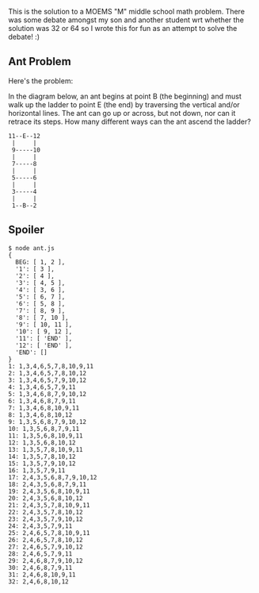 This is the solution to a MOEMS "M" middle school math problem.  There
was some debate amongst my son and another student wrt whether the
solution was 32 or 64 so I wrote this for fun as an attempt to solve
the debate!  :)



## Ant Problem

Here's the problem:

In the diagram below, an ant begins at point B (the beginning) and
must walk up the ladder to point E (the end) by traversing the
vertical and/or horizontal lines.  The ant can go up or across, but
not down, nor can it retrace its steps.  How many different ways can
the ant ascend the ladder?

```
11--E--12
 |     |
 9-----10
 |     |
 7-----8
 |     |
 5-----6
 |     |
 3-----4
 |     |
 1--B--2
```



## Spoiler

```
$ node ant.js
{
  BEG: [ 1, 2 ],
  '1': [ 3 ],
  '2': [ 4 ],
  '3': [ 4, 5 ],
  '4': [ 3, 6 ],
  '5': [ 6, 7 ],
  '6': [ 5, 8 ],
  '7': [ 8, 9 ],
  '8': [ 7, 10 ],
  '9': [ 10, 11 ],
  '10': [ 9, 12 ],
  '11': [ 'END' ],
  '12': [ 'END' ],
  'END': []
}
1: 1,3,4,6,5,7,8,10,9,11
2: 1,3,4,6,5,7,8,10,12
3: 1,3,4,6,5,7,9,10,12
4: 1,3,4,6,5,7,9,11
5: 1,3,4,6,8,7,9,10,12
6: 1,3,4,6,8,7,9,11
7: 1,3,4,6,8,10,9,11
8: 1,3,4,6,8,10,12
9: 1,3,5,6,8,7,9,10,12
10: 1,3,5,6,8,7,9,11
11: 1,3,5,6,8,10,9,11
12: 1,3,5,6,8,10,12
13: 1,3,5,7,8,10,9,11
14: 1,3,5,7,8,10,12
15: 1,3,5,7,9,10,12
16: 1,3,5,7,9,11
17: 2,4,3,5,6,8,7,9,10,12
18: 2,4,3,5,6,8,7,9,11
19: 2,4,3,5,6,8,10,9,11
20: 2,4,3,5,6,8,10,12
21: 2,4,3,5,7,8,10,9,11
22: 2,4,3,5,7,8,10,12
23: 2,4,3,5,7,9,10,12
24: 2,4,3,5,7,9,11
25: 2,4,6,5,7,8,10,9,11
26: 2,4,6,5,7,8,10,12
27: 2,4,6,5,7,9,10,12
28: 2,4,6,5,7,9,11
29: 2,4,6,8,7,9,10,12
30: 2,4,6,8,7,9,11
31: 2,4,6,8,10,9,11
32: 2,4,6,8,10,12
```
